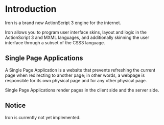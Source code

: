 # Introduction

Iron is a brand new ActionScript 3 engine for the internet.

Iron allows you to program user interface skins, layout and logic in the ActionScript 3 and MXML languages, and additionally skinning the user interface through a subset of the CSS3 language.

## Single Page Applications

A Single Page Application is a website that prevents refreshing the current page when redirecting to another page; in other words, a webpage is responsible for its own physical page and for any other physical page.

Single Page Applications render pages in the client side and the server side.

## Notice

Iron is currently not yet implemented.